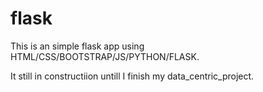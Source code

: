 # flask

This is an simple flask app using HTML/CSS/BOOTSTRAP/JS/PYTHON/FLASK.

It still in constructiion untill I finish my data_centric_project.
